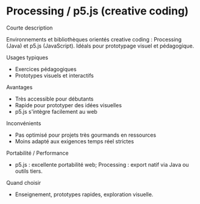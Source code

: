# Processing / p5.js (creative coding)

Courte description

Environnements et bibliothèques orientés creative coding : Processing (Java) et p5.js (JavaScript). Idéals pour prototypage visuel et pédagogique.

Usages typiques

- Exercices pédagogiques
- Prototypes visuels et interactifs

Avantages

- Très accessible pour débutants
- Rapide pour prototyper des idées visuelles
- p5.js s'intègre facilement au web

Inconvénients

- Pas optimisé pour projets très gourmands en ressources
- Moins adapté aux exigences temps réel strictes

Portabilité / Performance

- p5.js : excellente portabilité web; Processing : export natif via Java ou outils tiers.

Quand choisir

- Enseignement, prototypes rapides, exploration visuelle.
